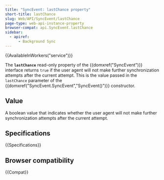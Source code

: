 ```yaml
---
title: "SyncEvent: lastChance property"
short-title: lastChance
slug: Web/API/SyncEvent/lastChance
page-type: web-api-instance-property
browser-compat: api.SyncEvent.lastChance
sidebar:
  - apiref:
      - Background Sync
---
```


{{AvailableInWorkers("service")}}

The **`lastChance`** read-only property of the
{{domxref("SyncEvent")}} interface returns `true` if the user agent will not
make further synchronization attempts after the current attempt. This is the value
passed in the `lastChance` parameter of the
{{domxref("SyncEvent.SyncEvent","SyncEvent()")}} constructor.

## Value

A boolean value that indicates whether the user agent will not make further
synchronization attempts after the current attempt.

## Specifications

{{Specifications}}

## Browser compatibility

{{Compat}}

